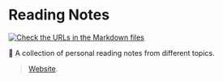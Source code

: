 # Reading Notes

[![Check the URLs in the Markdown files](https://github.com/joaopalmeiro/reading-notes/actions/workflows/check.yml/badge.svg)](https://github.com/joaopalmeiro/reading-notes/actions/workflows/check.yml)

:page_with_curl: A collection of personal reading notes from different topics.

> [Website](https://joaopalmeiro.github.io/reading-notes/).

